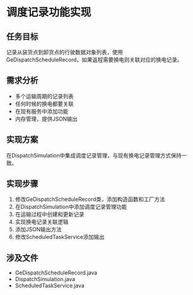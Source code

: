# 调度记录功能实现

## 任务目标
记录从装货点到卸货点的行驶数据对象列表，使用GeDispatchScheduleRecord，如果返程需要换电则关联对应的换电记录。

## 需求分析
- 多个运输周期的记录列表
- 任何时候的换电都要关联
- 在现有服务中添加功能
- 内存管理，提供JSON输出

## 实现方案
在DispatchSimulation中集成调度记录管理，与现有换电记录管理方式保持一致。

## 实现步骤
1. 修改GeDispatchScheduleRecord类，添加构造函数和工厂方法
2. 在DispatchSimulation中添加调度记录管理功能
3. 在运输过程中创建和更新记录
4. 实现换电记录关联逻辑
5. 添加JSON输出方法
6. 修改ScheduledTaskService添加输出

## 涉及文件
- GeDispatchScheduleRecord.java
- DispatchSimulation.java  
- ScheduledTaskService.java 